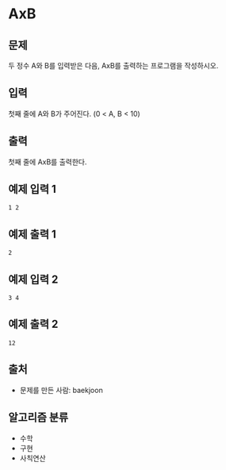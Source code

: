# AxB

## 문제
두 정수 A와 B를 입력받은 다음, AxB를 출력하는 프로그램을 작성하시오.

## 입력
첫째 줄에 A와 B가 주어진다. (0 < A, B < 10)

## 출력
첫째 줄에 AxB를 출력한다.

## 예제 입력 1
```
1 2
```

## 예제 출력 1
```
2
```

## 예제 입력 2
```
3 4
```

## 예제 출력 2
```
12
```
## 출처
* 문제를 만든 사람: baekjoon

## 알고리즘 분류
* 수학
* 구현
* 사칙연산